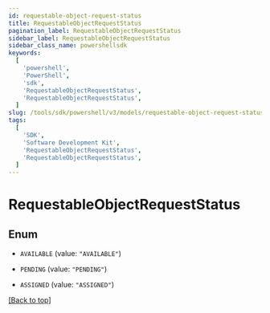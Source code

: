 ```yaml
---
id: requestable-object-request-status
title: RequestableObjectRequestStatus
pagination_label: RequestableObjectRequestStatus
sidebar_label: RequestableObjectRequestStatus
sidebar_class_name: powershellsdk
keywords:
  [
    'powershell',
    'PowerShell',
    'sdk',
    'RequestableObjectRequestStatus',
    'RequestableObjectRequestStatus',
  ]
slug: /tools/sdk/powershell/v3/models/requestable-object-request-status
tags:
  [
    'SDK',
    'Software Development Kit',
    'RequestableObjectRequestStatus',
    'RequestableObjectRequestStatus',
  ]
---
```


# RequestableObjectRequestStatus

## Enum

- `AVAILABLE` (value: `"AVAILABLE"`)

- `PENDING` (value: `"PENDING"`)

- `ASSIGNED` (value: `"ASSIGNED"`)

[[Back to top]](#)
